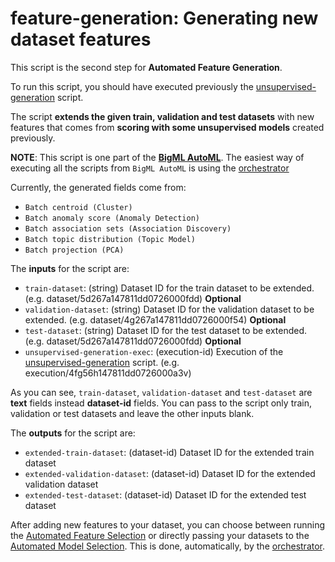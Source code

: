 # feature-generation: Generating new dataset features

This script is the second step for **Automated Feature Generation**.

To run this script, you should have executed previously the
[unsupervised-generation](../unsupervised-generation) script.

The script **extends the given train, validation and test datasets** with
new features that comes from **scoring with some unsupervised models**
created previously.

**NOTE**: This script is one part of the [**BigML
AutoML**](../readme.md). The easiest way of executing all the scripts
from `BigML AutoML` is using the
[orchestrator](../automl-orchestrator/readme.md)

Currently, the generated fields come from:

* `Batch centroid (Cluster)`
* `Batch anomaly score (Anomaly Detection)`
* `Batch association sets (Association Discovery)`
* `Batch topic distribution (Topic Model)`
* `Batch projection (PCA)`

The **inputs** for the script are:

* `train-dataset`: (string) Dataset ID for the train dataset to be extended. (e.g. dataset/5d267a147811dd0726000fdd) **Optional**
* `validation-dataset`: (string) Dataset ID for the validation dataset to be extended. (e.g. dataset/4g267a147811dd0726000f54) **Optional**
* `test-dataset`: (string) Dataset ID for the test dataset to be extended. (e.g. dataset/5d267a147811dd0726000fdd) **Optional**
* `unsupervised-generation-exec`: (execution-id) Execution of the
  [unsupervised-generation](../unsupervised-generation) script. (e.g. execution/4fg56h147811dd0726000a3v)

As you can see, `train-dataset`, `validation-dataset` and
`test-dataset` are **text** fields instead **dataset-id** fields. You
can pass to the script only train, validation or test datasets and
leave the other inputs blank.

The **outputs** for the script are:
* `extended-train-dataset`: (dataset-id) Dataset ID for the extended train dataset
* `extended-validation-dataset`: (dataset-id) Dataset ID for the
  extended validation dataset
* `extended-test-dataset`: (dataset-id) Dataset ID for the extended test dataset

After adding new features to your dataset, you can choose between
running the [Automated Feature Selection](../feature-selection) or
directly passing your datasets to the [Automated Model
Selection](../auto-model). This is done, automatically, by the
[orchestrator](../automl-orchestrator/readme.md).
